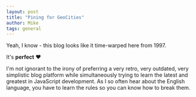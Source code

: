 ```yaml
---
layout: post
title: "Pining for GeoCities"
author: Mike
tags: general
---
```


Yeah, I know - this blog looks like it time-warped here from 1997. 

It's **perfect** :heart:  

I'm not ignorant to the irony of preferring a very retro, very outdated, very simplistic blog platform while simultaneously trying to learn the latest and greatest in JavaScript development. As I so often hear about the English language, you have to learn the rules so you can know how to break them.

